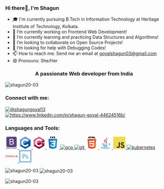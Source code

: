 ### Hi there👋, I'm Shagun

- 🎓 I'm currently pursuing B.Tech in Information Technology at Heritage Institute of Technology, Kolkata.
- 🔭 I’m currently working on Frontend Web Development!
- 🌱 I’m currently learning and practicing Data Structures and Algorithms!
- 👯 I’m looking to collaborate on Open Source Projects!
- 🤔 I’m looking for help with Debugging Codes!
- 📫 How to reach me: Send me an email at goyalshagun03@gmail.com
- 😄 Pronouns: She/Her

<h3 align="center">A passionate Web developer from India</h3>

<p align="left"> <img src="https://komarev.com/ghpvc/?username=shagun20-03&label=Profile%20views&color=0e75b6&style=flat" alt="shagun20-03" /> </p>





<h3 align="left">Connect with me:</h3>
<p align="left">
<a href="https://twitter.com/@shagungoyal13" target="blank"><img align="center" src="https://raw.githubusercontent.com/rahuldkjain/github-profile-readme-generator/master/src/images/icons/Social/twitter.svg" alt="@shagungoyal13" height="30" width="40" /></a>
<a href="https://linkedin.com/in/https://www.linkedin.com/in/shagun-goyal-44624516b/" target="blank"><img align="center" src="https://raw.githubusercontent.com/rahuldkjain/github-profile-readme-generator/master/src/images/icons/Social/linked-in-alt.svg" alt="https://www.linkedin.com/in/shagun-goyal-44624516b/" height="30" width="40" /></a>

</p>

<h3 align="left">Languages and Tools:</h3>
<p align="left"> <a href="https://getbootstrap.com" target="_blank"> <img src="https://raw.githubusercontent.com/devicons/devicon/master/icons/bootstrap/bootstrap-plain-wordmark.svg" alt="bootstrap" width="40" height="40"/> </a> <a href="https://www.cprogramming.com/" target="_blank"> <img src="https://raw.githubusercontent.com/devicons/devicon/master/icons/c/c-original.svg" alt="c" width="40" height="40"/> </a> <a href="https://www.w3schools.com/cpp/" target="_blank"> <img src="https://raw.githubusercontent.com/devicons/devicon/master/icons/cplusplus/cplusplus-original.svg" alt="cplusplus" width="40" height="40"/> </a> <a href="https://www.w3schools.com/css/" target="_blank"> <img src="https://raw.githubusercontent.com/devicons/devicon/master/icons/css3/css3-original-wordmark.svg" alt="css3" width="40" height="40"/> </a> <a href="https://cloud.google.com" target="_blank"> <img src="https://www.vectorlogo.zone/logos/google_cloud/google_cloud-icon.svg" alt="gcp" width="40" height="40"/> </a> <a href="https://git-scm.com/" target="_blank"> <img src="https://www.vectorlogo.zone/logos/git-scm/git-scm-icon.svg" alt="git" width="40" height="40"/> </a> <a href="https://www.w3.org/html/" target="_blank"> <img src="https://raw.githubusercontent.com/devicons/devicon/master/icons/html5/html5-original-wordmark.svg" alt="html5" width="40" height="40"/> </a> <a href="https://www.java.com" target="_blank"> <img src="https://raw.githubusercontent.com/devicons/devicon/master/icons/java/java-original.svg" alt="java" width="40" height="40"/> </a> <a href="https://developer.mozilla.org/en-US/docs/Web/JavaScript" target="_blank"> <img src="https://raw.githubusercontent.com/devicons/devicon/master/icons/javascript/javascript-original.svg" alt="javascript" width="40" height="40"/> </a> <a href="https://kubernetes.io" target="_blank"> <img src="https://www.vectorlogo.zone/logos/kubernetes/kubernetes-icon.svg" alt="kubernetes" width="40" height="40"/> </a> <a href="https://www.oracle.com/" target="_blank"> <img src="https://raw.githubusercontent.com/devicons/devicon/master/icons/oracle/oracle-original.svg" alt="oracle" width="40" height="40"/> </a> <a href="https://www.photoshop.com/en" target="_blank"> <img src="https://raw.githubusercontent.com/devicons/devicon/master/icons/photoshop/photoshop-line.svg" alt="photoshop" width="40" height="40"/> </a> </p>

<p><img align="left" src="https://github-readme-stats.vercel.app/api/top-langs?username=shagun20-03&show_icons=true&locale=en&layout=compact" alt="shagun20-03" /></p>

<p>&nbsp;<img align="center" src="https://github-readme-stats.vercel.app/api?username=shagun20-03&show_icons=true&locale=en" alt="shagun20-03" /></p>

<p><img align="center" src="https://github-readme-streak-stats.herokuapp.com/?user=shagun20-03&" alt="shagun20-03" /></p>

